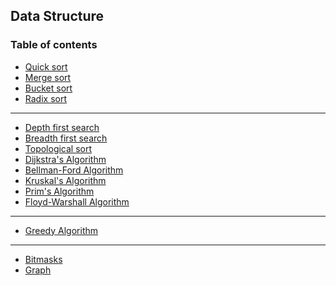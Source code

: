 ## Data Structure

### Table of contents
- [Quick sort]()
- [Merge sort]()
- [Bucket sort]()
- [Radix sort]()
---
- [Depth first search]()
- [Breadth first search]()
- [Topological sort]()
- [Dijkstra's Algorithm]()
- [Bellman-Ford Algorithm]()
- [Kruskal's Algorithm]()
- [Prim's Algorithm]()
- [Floyd-Warshall Algorithm]()
---
- [Greedy Algorithm]()
---
- [Bitmasks]()
- [Graph]()

